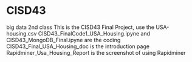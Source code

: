 # CISD43
big data 2nd class
This is the CISD43 Final Project, use the USA-housing.csv
CISD43_FinalCode1_USA_Housing.ipyne and CISD43_MongoDB_Final.ipyne are the coding
CISD43_Final_USA_Housing_doc is the introduction page
Rapidminer_Usa_Housing_Report is the screenshot of using Rapidminer
